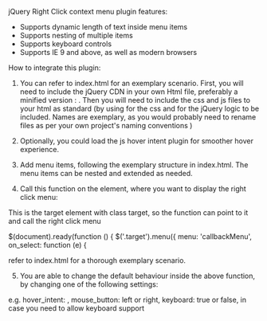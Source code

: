 jQuery Right Click context menu plugin features: 

- Supports dynamic length of text inside menu items
- Supports nesting of multiple items
- Supports keyboard controls
- Supports IE 9 and above, as well as modern browsers


How to integrate this plugin: 

1. You can refer to index.html for an exemplary scenario. First, you will need to include the jQuery CDN in your own Html file,
preferably a minified version : <script src="https://code.jquery.com/jquery-3.5.1.min.js"></script>. Then you will need to include the css and js files to your html as standard (by using <link href="css-file-name-here.css" rel="stylesheet"> for the css and <script src="jquery-file-name-here.js"></script>
for the jQuery logic to be included. Names are exemplary, as you would probably need to rename files as per your own project's naming conventions
)
2. Optionally, you could load the  <script src="https://cdnjs.cloudflare.com/ajax/libs/jquery.hoverintent/1.8.1/jquery.hoverIntent.min.js"></script> js hover intent plugin for smoother hover experience.

3. Add menu items, following the exemplary structure in index.html. The menu items can be nested and extended as needed.

4. Call this function on the element, where you want to display the right click menu:

<div class="target">This is the target element with class target, so the function can point to it and call the right click menu</div>

 $(document).ready(function () {
            $('.target').menu({
                menu: 'callbackMenu',
                on_select: function (e) {

refer to index.html for a thorough exemplary scenario. 

5. You are able to change the default behaviour inside the above function, by changing one of the following settings: 

e.g. hover_intent: ,
    mouse_button: left or right,
    keyboard: true or false, in case you need to allow keyboard support
